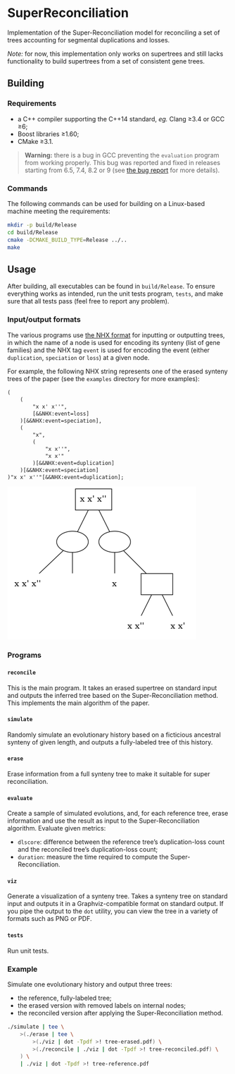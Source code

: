 <!-- vim: set spelllang=en : -->

# SuperReconciliation

Implementation of the Super-Reconciliation model for reconciling a set of trees accounting for segmental duplications and losses.

_Note:_ for now, this implementation only works on supertrees and still lacks functionality to build supertrees from a set of consistent gene trees.

## Building

### Requirements

* a C++ compiler supporting the C++14 standard, _eg._ Clang ≥3.4 or GCC ≥6;
* Boost libraries ≥1.60;
* CMake ≥3.1.

> **Warning:** there is a bug in GCC preventing the `evaluation` program from working properly. This bug was reported and fixed in releases starting from 6.5, 7.4, 8.2 or 9 (see [the bug report](https://gcc.gnu.org/bugzilla/show_bug.cgi?id=86291) for more details).

### Commands

The following commands can be used for building on a Linux-based machine meeting the requirements:

```sh
mkdir -p build/Release
cd build/Release
cmake -DCMAKE_BUILD_TYPE=Release ../..
make
```

## Usage

After building, all executables can be found in `build/Release`. To ensure everything works as intended, run the unit tests program, `tests`, and make sure that all tests pass (feel free to report any problem).

### Input/output formats

The various programs use [the NHX format](https://home.cc.umanitoba.ca/~psgendb/doc/atv/NHX.pdf) for inputting or outputting trees, in which the name of a node is used for encoding its synteny (list of gene families) and the NHX tag `event` is used for encoding the event (either `duplication`, `speciation` or `loss`) at a given node.

For example, the following NHX string represents one of the erased synteny trees of the paper (see the `examples` directory for more examples):

```nhx
(
    (
        "x x' x''",
        [&&NHX:event=loss]
    )[&&NHX:event=speciation],
    (
        "x",
        (
            "x x''",
            "x x'"
        )[&&NHX:event=duplication]
    )[&&NHX:event=speciation]
)"x x' x''"[&&NHX:event=duplication];
```

![Graphviz visualisation of the previous NHX string](examples/simple.in.png)

### Programs

#### `reconcile`

This is the main program. It takes an erased supertree on standard input and outputs the inferred tree based on the Super-Reconciliation method. This implements the main algorithm of the paper.

#### `simulate`

Randomly simulate an evolutionary history based on a ficticious ancestral synteny of given length, and outputs a fully-labeled tree of this history.

#### `erase`

Erase information from a full synteny tree to make it suitable for super reconciliation.

#### `evaluate`

Create a sample of simulated evolutions, and, for each reference tree, erase information and use the result as input to the Super-Reconciliation algorithm. Evaluate given metrics:

* `dlscore`: difference between the reference tree’s duplication-loss count and the reconciled tree’s duplication-loss count;
* `duration`: measure the time required to compute the Super-Reconciliation.

#### `viz`

Generate a visualization of a synteny tree. Takes a synteny tree on standard input and outputs it in a Graphviz-compatible format on standard output. If you pipe the output to the `dot` utility, you can view the tree in a variety of formats such as PNG or PDF.

#### `tests`

Run unit tests.

### Example

Simulate one evolutionary history and output three trees:

* the reference, fully-labeled tree;
* the erased version with removed labels on internal nodes;
* the reconciled version after applying the Super-Reconciliation method.

```sh
./simulate | tee \
    >(./erase | tee \
        >(./viz | dot -Tpdf >! tree-erased.pdf) \
        >(./reconcile | ./viz | dot -Tpdf >! tree-reconciled.pdf) \
    ) \
    | ./viz | dot -Tpdf >! tree-reference.pdf
```
